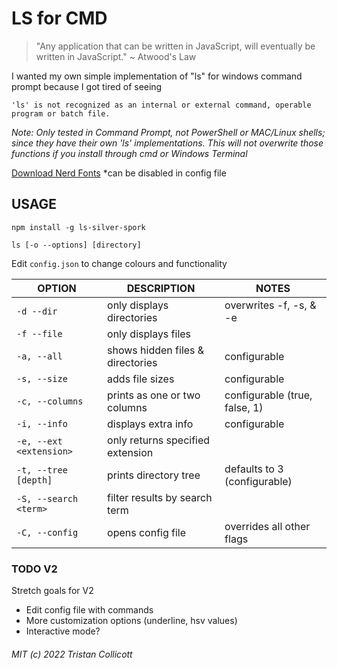 # LS for CMD

> "Any application that can be written in JavaScript, will eventually be written in JavaScript." ~ Atwood's Law

I wanted my own simple implementation of "ls" for windows command prompt because I got tired of seeing 

`'ls' is not recognized as an internal or external command, operable program or batch file.`

*Note: Only tested in Command Prompt, not PowerShell or MAC/Linux shells; since they have their own 'ls' implementations. This will not overwrite those functions if you install through cmd or Windows Terminal*

[Download Nerd Fonts](https://www.nerdfonts.com/) *can be disabled in config file

## **USAGE**

`npm install -g ls-silver-spork`

`ls [-o --options] [directory]`

Edit `config.json` to change colours and functionality  

|OPTION                   |DESCRIPTION                      |NOTES                          |
|-------------------------|---------------------------------|-------------------------------|
|`-d --dir`               |only displays directories        | overwrites -f, -s, & -e       |
|`-f --file`              |only displays files              |                               |
|`-a, --all`              |shows hidden files & directories | configurable                  |
|`-s, --size`             |adds file sizes                  | configurable                  |
|`-c, --columns`          |prints as one or two columns     | configurable (true, false, 1) |
|`-i, --info`             |displays extra info              | configurable                  |
|`-e, --ext <extension>`  |only returns specified extension |                               |
|`-t, --tree [depth]`     |prints directory tree            | defaults to 3 (configurable)  |
|`-S, --search <term>`    |filter results by search term    |                               |
|`-C, --config`           |opens config file                | overrides all other flags     |

### TODO V2
Stretch goals for V2
- Edit config file with commands
- More customization options (underline, hsv values)
- Interactive mode?

###### MIT (c) 2022 Tristan Collicott
